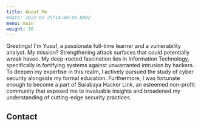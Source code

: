 ```yaml
---
title: About Me
#date: 2022-01-25T14:00:00.000Z
menu: main
weight: 10
---
```



Greetings! I'm Yusuf, a passionate full-time learner and a vulnerability analyst. My mission? Strengthening attack surfaces that could potentially wreak havoc. My deep-rooted fascination lies in Information Technology, specifically in fortifying systems against unwarranted intrusion by hackers. To deepen my expertise in this realm, I actively pursued the study of cyber security alongside my formal education. Furthermore, I was fortunate enough to become a part of Surabaya Hacker Link, an esteemed non-profit community that exposed me to invaluable insights and broadened my understanding of cutting-edge security practices.

## Contact

